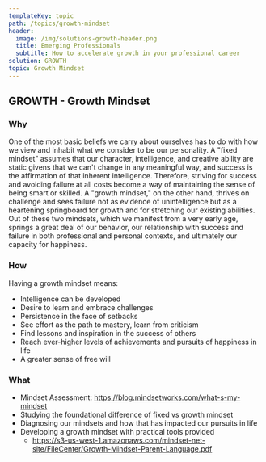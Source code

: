 ```yaml
---
templateKey: topic
path: /topics/growth-mindset
header:
  image: /img/solutions-growth-header.png
  title: Emerging Professionals
  subtitle: How to accelerate growth in your professional career
solution: GROWTH
topic: Growth Mindset
---
```


## GROWTH - Growth Mindset

### Why

One of the most basic beliefs we carry about ourselves has to do with how we
view and inhabit what we consider to be our personality. A "fixed mindset"
assumes that our character, intelligence, and creative ability are static
givens that we can't change in any meaningful way, and success is the
affirmation of that inherent intelligence. Therefore, striving for success and
avoiding failure at all costs become a way of maintaining the sense of being
smart or skilled. A "growth mindset," on the other hand, thrives on challenge
and sees failure not as evidence of unintelligence but as a heartening
springboard for growth and for stretching our existing abilities. Out of these
two mindsets, which we manifest from a very early age, springs a great deal of
our behavior, our relationship with success and failure in both professional
and personal contexts, and ultimately our capacity for happiness.

### How

Having a growth mindset means:

- Intelligence can be developed
- Desire to learn and embrace challenges
- Persistence in the face of setbacks
- See effort as the path to mastery, learn from criticism
- Find lessons and inspiration in the success of others
- Reach ever-higher levels of achievements and pursuits of happiness in life
- A greater sense of free will

### What

- Mindset Assessment: <https://blog.mindsetworks.com/what-s-my-mindset>
- Studying the foundational difference of fixed vs growth mindset
- Diagnosing our mindsets and how that has impacted our pursuits in life
- Developing a growth mindset with practical tools provided
  - <https://s3-us-west-1.amazonaws.com/mindset-net-site/FileCenter/Growth-Mindset-Parent-Language.pdf>
